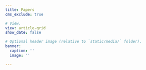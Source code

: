 ```yaml
---
title: Papers
cms_exclude: true

# View.
view: article-grid
show_date: false

# Optional header image (relative to `static/media/` folder).
banner:
  caption: ''
  image: ''

---
```

